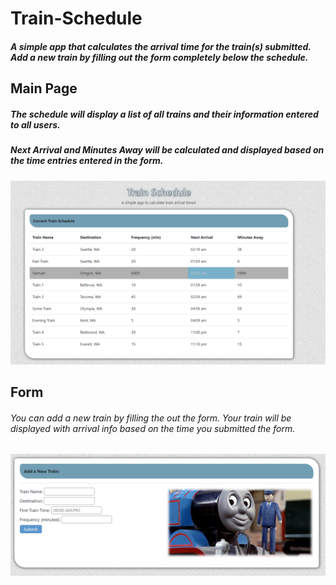 # Train-Schedule
##### A simple app that calculates the arrival time for the train(s) submitted. Add a new train by filling out the form completely below the schedule.


## Main Page

##### The schedule will display a list of all trains and their information entered to all users.
##### Next Arrival and Minutes Away will be calculated and displayed based on the time entries entered in the form.


<img width = 900 src = "https://github.com/rizho123/Train-Schedule/blob/master/assets/images/preview1.PNG?raw=true">

## Form

###### You can add a new train by filling the out the form. Your train will be displayed with arrival info based on the time you submitted the form.

<img width = 900 src = "https://github.com/rizho123/Train-Schedule/blob/master/assets/images/preview2.PNG?raw=true">
